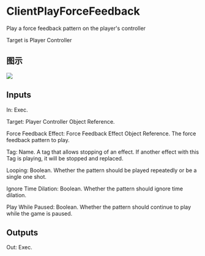 # ClientPlayForceFeedback

Play a force feedback pattern on the player's controller

Target is Player Controller

## 图示

![]($-20221218-19054040.png)

## Inputs

In: Exec.

Target: Player Controller Object Reference.

Force Feedback Effect: Force Feedback Effect Object Reference. The force feedback pattern to play.

Tag: Name. A tag that allows stopping of an effect. If another effect with this Tag is playing, it will be stopped and replaced.

Looping: Boolean. Whether the pattern should be played repeatedly or be a single one shot.

Ignore Time Dilation: Boolean. Whether the pattern should ignore time dilation.

Play While Paused: Boolean. Whether the pattern should continue to play while the game is paused.  

## Outputs

Out: Exec.

